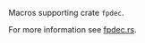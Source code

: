 Macros supporting crate `fpdec`.

For more information see [fpdec.rs](https://github.com/mamrhein/fpdec.rs).
